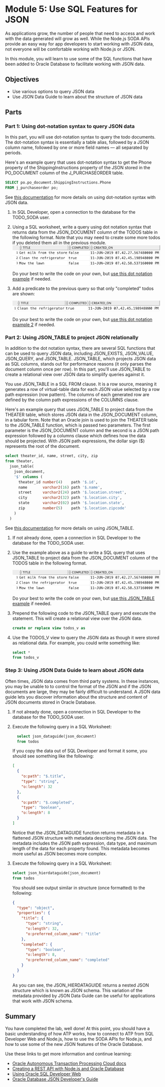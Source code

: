 # Module 5: Use SQL Features for JSON

As applications grow, the number of people that need to access and work with the data generated will grow as well. While the Node.js SODA APIs provide an easy way for app developers to start working with JSON data, not everyone will be comfortable working with Node.js or JSON.

In this module, you will learn to use some of the SQL functions that have been added to Oracle Database to facilitate working with JSON data.

## Objectives

* Use various options to query JSON data
* Use JSON Data Guide to learn about the structure of JSON data

## Parts

### **Part 1**: Using dot-notation syntax to query JSON data

In this part, you will use dot-notation syntax to query the todo documents. The dot-notation syntax is essentially a table alias, followed by a JSON column name, followed by one or more field names — all separated by periods.

Here's an example query that uses dot-notation syntax to get the Phone property of the ShippingInstructions property of the JSON stored in the PO_DOCUMENT column of the J_PURCHASEORDER table.

```sql
SELECT po.po_document.ShippingInstructions.Phone 
FROM j_purchaseorder po;
```

See [this documentation](https://docs.oracle.com/en/database/oracle/oracle-database/18/adjsn/simple-dot-notation-access-to-json-data.html#GUID-7249417B-A337-4854-8040-192D5CEFD576) for more details on using dot-notation syntax with JSON data.

1. In SQL Developer, open a connection to the database for the TODO_SODA user.

2. Using a SQL worksheet, write a query using dot notation syntax that returns data from the JSON_DOCUMENT column of the TODOS table in the following format. Note that you may need to create some more todos if you deleted them all in the previous module.
   ![dot notation query results](images/5/dot-notation-query-results.png)

   Do your best to write the code on your own, but [use this dot notation example](solutions/dot-notation.sql) if needed.

3. Add a predicate to the previous query so that only "completed" todos are shown:

   ![dot notation query results 2](images/5/dot-notation-query-results-2.png)

   Do your best to write the code on your own, but [use this dot notation example 2](solutions/dot-notation-2.sql) if needed.

### **Part 2**: Using JSON_TABLE to project JSON relationally

In addition to the dot notation syntax, there are several SQL functions that can be used to query JSON data, including JSON_EXISTS, JSON_VALUE, JSON_QUERY, and JSON_TABLE. JSON_TABLE, which projects JSON data as SQL columns, stands out for performance reasons (it only parses the document column once per row). In this part, you'll use JSON_TABLE to create a relational view over JSON data to simplify queries against it.

You use JSON_TABLE in a SQL FROM clause. It is a row source, meaning it generates a row of virtual-table data for each JSON value selected by a row path expression (row pattern). The columns of each generated row are defined by the column path expressions of the COLUMNS clause. 

Here's an example query that uses JSON_TABLE to project data from the THEATER table, which stores JSON data in the JSON_DOCUMENT column, in a tabular form. Note that an Oracle join is used to join the THEATER table to the JSON_TABLE function, which is passed two parameters. The first parameter is the JSON_DOCUMENT column and the second is a JSON path expression followed by a columns clause which defines how the data should be projected. With JSON path expressions, the dollar sign ($) represents the root of the document.

```sql
select theater_id, name, street, city, zip
from theater,
  json_table(
    json_document, 
    '$' columns (
      theater_id number(4)    path '$.id',
      name       varchar2(16) path '$.name',
      street     varchar2(24) path '$.location.street',
      city       varchar2(32) path '$.location.city',
      state      varchar2(02) path '$.location.state',
      zip        number(5)    path '$.location.zipcode' 
    ) 
  ) 
```

See [this documentation](https://docs.oracle.com/en/database/oracle/oracle-database/18/adjsn/function-JSON_TABLE.html#GUID-0172660F-CE29-4765-BF2C-C405BDE8369A) for more details on using JSON_TABLE.

1. If not already done, open a connection in SQL Developer to the database for the TODO_SODA user.

2. Use the example above as a guide to write a SQL query that uses JSON_TABLE to project data from the JSON_DOCUMENT column of the TODOS table in the following format.

   ![json_table query results](images/5/json-table-query-results.png)

   Do your best to write the code on your own, but [use this JSON_TABLE example](solutions/json-table.sql) if needed.

3. Prepend the following code to the JSON_TABLE query and execute the statement. This will create a relational view over the JSON data.
   ```sql
   create or replace view todos_v as
   ```

4. Use the TODOS_V view to query the JSON data as though it were stored as relational data. For example, you could write something like:
    ```sql
    select *
    from todos_v
    ```

### Step 3: Using JSON Data Guide to learn about JSON data

Often times, JSON data comes from third party systems. In these instances, you may be unable to to control the format of the JSON and if the JSON documents are large, they may be fairly difficult to understand. A JSON data guide lets you discover information about the structure and content of JSON documents stored in Oracle Database.

1. If not already done, open a connection in SQL Developer to the database for the TODO_SODA user.

2. Execute the following query in a SQL Worksheet:

   ```sql
     select json_dataguide(json_document)
     from todos
   ``` 

   If you copy the data out of SQL Developer and format it some, you should see something like the following:

   ```json
   [
     {
       "o:path": "$.title",
       "type": "string",
       "o:length": 32
     },
     {
       "o:path": "$.completed",
       "type": "boolean",
       "o:length": 8
     }
   ]
   ``` 

   Notice that the JSON_DATAGUIDE function returns metadata in a flattened JSON structure with metadata describing the JSON data. The metadata includes the JSON path expression, data type, and maximum length of the data for each property found. This metadata becomes more useful as JSON becomes more complex.
   
3. Execute the following query in a SQL Worksheet:

   ```sql
   select json_hierdataguide(json_document)
   from todos
   ``` 
   
   You should see output similar in structure (once formatted) to the following: 
   ```json
   {
     "type": "object",
     "properties": {
       "title": {
         "type": "string",
         "o:length": 32,
         "o:preferred_column_name": "title"
       },
       "completed": {
         "type": "boolean",
         "o:length": 8,
         "o:preferred_column_name": "completed"
       }
     }
   }
   ```

   As you can see, the JSON_HIERDATAGUIDE returns a nested JSON structure which is known as JSON schema. This variation of the metadata provided by JSON Data Guide can be useful for applications that work with JSON schema.

## Summary

You have completed the lab, well done! At this point, you should have a basic understanding of how ATP works, how to connect to ATP from SQL Developer Web and Node.js, how to use the SODA APIs for Node.js, and how to use some of the new JSON features of the Oracle Database.

Use these links to get more information and continue learning:

* [Oracle Autonomous Transaction Processing Cloud docs](https://docs.oracle.com/en/cloud/paas/atp-cloud/index.html)
* [Creating a REST API with Node.js and Oracle Database](https://jsao.io/2018/03/creating-a-rest-api-with-node-js-and-oracle-database/)
* [Using Oracle SQL Developer Web](https://docs.oracle.com/en/database/oracle/sql-developer-web/18.1/sdweb/sdw-help.html)
* [Oracle Database JSON Developer's Guide](https://docs.oracle.com/en/database/oracle/oracle-database/19/adjsn/index.html)